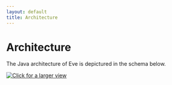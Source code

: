 ```yaml
---
layout: default
title: Architecture
---
```



# Architecture

The Java architecture of Eve is depictured in the schema below.

[<img src="/eve/img/java_architecture_small.png"
  title="Click for a larger view">](/eve/img/java_architecture.png)

